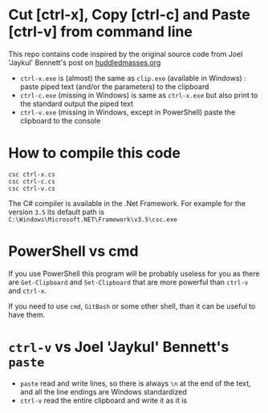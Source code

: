 #  Cut [ctrl-x], Copy [ctrl-c] and Paste [ctrl-v] from command line

This repo contains code inspired by the original source code from Joel 'Jaykul' Bennett's post on [huddledmasses.org](http://web.archive.org/web/20131124234800/http://huddledmasses.org/clipexe-and-the-missing-pasteexe)

- `ctrl-x.exe` is (almost) the same as `clip.exe` (available in Windows) : paste piped text (and/or the parameters) to the clipboard
- `ctrl-c.exe` (missing in Windows) is same as `ctrl-x.exe` but also print to the standard output the piped text
- `ctrl-v.exe` (missing in Windows, except in PowerShell) paste the clipboard to the console

# How to compile this code

```
csc ctrl-x.cs
csc ctrl-c.cs
csc ctrl-v.cs
```

The C# compiler is available in the .Net Framework. For example for the version `3.5` its default path is `C:\Windows\Microsoft.NET\Framework\v3.5\csc.exe`

# PowerShell vs cmd

If you use PowerShell this program will be probably useless for you as there are `Get-Clipboard` and `Set-Clipboard` that are more powerful than `ctrl-v` and `ctrl-x`.

If you need to use `cmd`, `GitBash` or some other shell, than it can be useful to have them.

# `ctrl-v` vs Joel 'Jaykul' Bennett's `paste`

- `paste` read and write lines, so there is always `\n` at the end of the text, and all the line endings are Windows standardized
- `ctrl-v` read the entire clipboard and write it as it is
